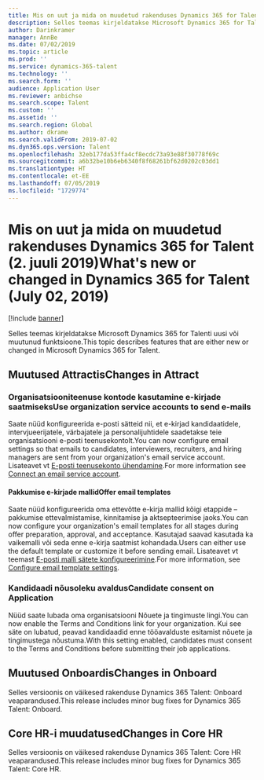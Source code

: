 ```yaml
---
title: Mis on uut ja mida on muudetud rakenduses Dynamics 365 for Talent (25. juuni 2019)
description: Selles teemas kirjeldatakse Microsoft Dynamics 365 for Talenti uusi või muutunud funktsioone.
author: Darinkramer
manager: AnnBe
ms.date: 07/02/2019
ms.topic: article
ms.prod: ''
ms.service: dynamics-365-talent
ms.technology: ''
ms.search.form: ''
audience: Application User
ms.reviewer: anbichse
ms.search.scope: Talent
ms.custom: ''
ms.assetid: ''
ms.search.region: Global
ms.author: dkrame
ms.search.validFrom: 2019-07-02
ms.dyn365.ops.version: Talent
ms.openlocfilehash: 32eb177da53ffa4cf8ecdc73a93e88f30778f69c
ms.sourcegitcommit: a6b32be10b6eb6340f8f68261bf62d0202c03dd1
ms.translationtype: HT
ms.contentlocale: et-EE
ms.lasthandoff: 07/05/2019
ms.locfileid: "1729774"
---
```

# <a name="whats-new-or-changed-in-dynamics-365-for-talent-july-02-2019"></a><span data-ttu-id="fbd12-103">Mis on uut ja mida on muudetud rakenduses Dynamics 365 for Talent (2. juuli 2019)</span><span class="sxs-lookup"><span data-stu-id="fbd12-103">What's new or changed in Dynamics 365 for Talent (July 02, 2019)</span></span>

[!include [banner](includes/banner.md)]

<span data-ttu-id="fbd12-104">Selles teemas kirjeldatakse Microsoft Dynamics 365 for Talenti uusi või muutunud funktsioone.</span><span class="sxs-lookup"><span data-stu-id="fbd12-104">This topic describes features that are either new or changed in Microsoft Dynamics 365 for Talent.</span></span>

## <a name="changes-in-attract"></a><span data-ttu-id="fbd12-105">Muutused Attractis</span><span class="sxs-lookup"><span data-stu-id="fbd12-105">Changes in Attract</span></span>

### <a name="use-organization-service-accounts-to-send-e-mails"></a><span data-ttu-id="fbd12-106">Organisatsiooniteenuse kontode kasutamine e-kirjade saatmiseks</span><span class="sxs-lookup"><span data-stu-id="fbd12-106">Use organization service accounts to send e-mails</span></span>

<span data-ttu-id="fbd12-107">Saate nüüd konfigureerida e-posti sätteid nii, et e-kirjad kandidaatidele, intervjueerijatele, värbajatele ja personalijuhtidele saadetakse teie organisatsiooni e-posti teenusekontolt.</span><span class="sxs-lookup"><span data-stu-id="fbd12-107">You can now configure email settings so that emails to candidates, interviewers, recruiters, and hiring managers are sent from your organization's email service account.</span></span> <span data-ttu-id="fbd12-108">Lisateavet vt [E-posti teenusekonto ühendamine](./attract-configure-email-settings.md#connect-an-email-service-account).</span><span class="sxs-lookup"><span data-stu-id="fbd12-108">For more information see [Connect an email service account](./attract-configure-email-settings.md#connect-an-email-service-account).</span></span>

#### <a name="offer-email-templates"></a><span data-ttu-id="fbd12-109">Pakkumise e-kirjade mallid</span><span class="sxs-lookup"><span data-stu-id="fbd12-109">Offer email templates</span></span> 

<span data-ttu-id="fbd12-110">Saate nüüd konfigureerida oma ettevõtte e-kirja mallid kõigi etappide – pakkumise ettevalmistamise, kinnitamise ja aktsepteerimise jaoks.</span><span class="sxs-lookup"><span data-stu-id="fbd12-110">You can now configure your organization's email templates for all stages during offer preparation, approval, and acceptance.</span></span> <span data-ttu-id="fbd12-111">Kasutajad saavad kasutada ka vaikemalli või seda enne e-kirja saatmist kohandada.</span><span class="sxs-lookup"><span data-stu-id="fbd12-111">Users can either use the default template or customize it before sending email.</span></span> <span data-ttu-id="fbd12-112">Lisateavet vt teemast [E-posti malli sätete konfigureerimine](./attract-configure-email-settings.md#configure-email-template-settings).</span><span class="sxs-lookup"><span data-stu-id="fbd12-112">For more information, see [Configure email template settings](./attract-configure-email-settings.md#configure-email-template-settings).</span></span>

### <a name="candidate-consent-on-application"></a><span data-ttu-id="fbd12-113">Kandidaadi nõusoleku avaldus</span><span class="sxs-lookup"><span data-stu-id="fbd12-113">Candidate consent on Application</span></span>

<span data-ttu-id="fbd12-114">Nüüd saate lubada oma organisatsiooni Nõuete ja tingimuste lingi.</span><span class="sxs-lookup"><span data-stu-id="fbd12-114">You can now enable the Terms and Conditions link for your organization.</span></span> <span data-ttu-id="fbd12-115">Kui see säte on lubatud, peavad kandidaadid enne tööavalduste esitamist nõuete ja tingimustega nõustuma.</span><span class="sxs-lookup"><span data-stu-id="fbd12-115">With this setting enabled, candidates must consent to the Terms and Conditions before submitting their job applications.</span></span> 

## <a name="changes-in-onboard"></a><span data-ttu-id="fbd12-116">Muutused Onboardis</span><span class="sxs-lookup"><span data-stu-id="fbd12-116">Changes in Onboard</span></span>

<span data-ttu-id="fbd12-117">Selles versioonis on väikesed rakenduse Dynamics 365 Talent: Onboard veaparandused.</span><span class="sxs-lookup"><span data-stu-id="fbd12-117">This release includes minor bug fixes for Dynamics 365 Talent: Onboard.</span></span>

## <a name="changes-in-core-hr"></a><span data-ttu-id="fbd12-118">Core HR-i muudatused</span><span class="sxs-lookup"><span data-stu-id="fbd12-118">Changes in Core HR</span></span>

<span data-ttu-id="fbd12-119">Selles versioonis on väikesed rakenduse Dynamics 365 Talent: Core HR veaparandused.</span><span class="sxs-lookup"><span data-stu-id="fbd12-119">This release includes minor bug fixes for Dynamics 365 Talent: Core HR.</span></span>
